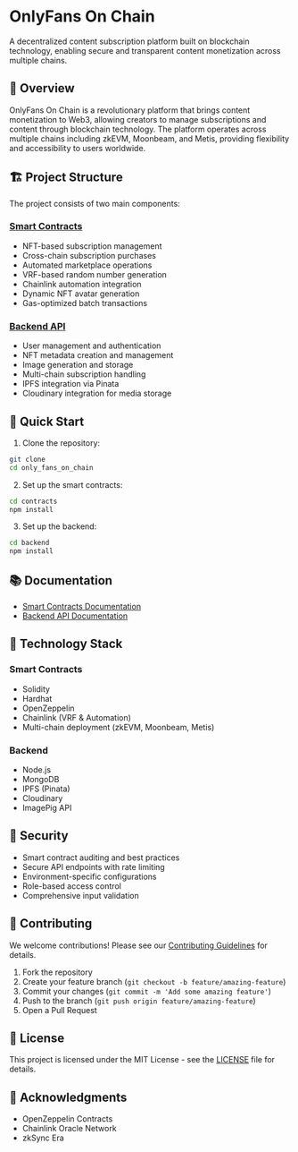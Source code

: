 # OnlyFans On Chain

A decentralized content subscription platform built on blockchain technology, enabling secure and transparent content monetization across multiple chains.

## 🌟 Overview

OnlyFans On Chain is a revolutionary platform that brings content monetization to Web3, allowing creators to manage subscriptions and content through blockchain technology. The platform operates across multiple chains including zkEVM, Moonbeam, and Metis, providing flexibility and accessibility to users worldwide.

## 🏗️ Project Structure

The project consists of two main components:

### [Smart Contracts](/contracts)
- NFT-based subscription management
- Cross-chain subscription purchases
- Automated marketplace operations
- VRF-based random number generation
- Chainlink automation integration
- Dynamic NFT avatar generation
- Gas-optimized batch transactions

### [Backend API](/backend)
- User management and authentication
- NFT metadata creation and management
- Image generation and storage
- Multi-chain subscription handling
- IPFS integration via Pinata
- Cloudinary integration for media storage

## 🚀 Quick Start

1. Clone the repository:
```bash
git clone
cd only_fans_on_chain
```

2. Set up the smart contracts:
```bash
cd contracts
npm install
```

3. Set up the backend:
```bash
cd backend
npm install
```

## 📚 Documentation

- [Smart Contracts Documentation](/contracts/README.md)
- [Backend API Documentation](/backend/README.md)

## 🔧 Technology Stack

### Smart Contracts
- Solidity
- Hardhat
- OpenZeppelin
- Chainlink (VRF & Automation)
- Multi-chain deployment (zkEVM, Moonbeam, Metis)

### Backend
- Node.js
- MongoDB
- IPFS (Pinata)
- Cloudinary
- ImagePig API

## 🔐 Security

- Smart contract auditing and best practices
- Secure API endpoints with rate limiting
- Environment-specific configurations
- Role-based access control
- Comprehensive input validation

## 🤝 Contributing

We welcome contributions! Please see our [Contributing Guidelines](CONTRIBUTING.md) for details.

1. Fork the repository
2. Create your feature branch (`git checkout -b feature/amazing-feature`)
3. Commit your changes (`git commit -m 'Add some amazing feature'`)
4. Push to the branch (`git push origin feature/amazing-feature`)
5. Open a Pull Request

## 📄 License

This project is licensed under the MIT License - see the [LICENSE](LICENSE) file for details.

## 🙏 Acknowledgments
- OpenZeppelin Contracts
- Chainlink Oracle Network
- zkSync Era 